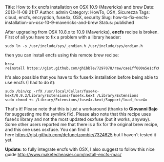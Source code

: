 Title: How to fix encfs installation on OSX 10.9 (Mavericks) and brew
Date: 2013-11-08 21:17
Author: admin
Category: HowTo, OSX, Sicurezza
Tags: cloud, encfs, encryption, fuse4x, OSX, security
Slug: how-to-fix-encfs-installation-on-osx-10-9-mavericks-and-brew
Status: published

After upgrading from OSX 10.8.x to 10.9 (Mavericks), **encfs** recipe is
broken. First of all you have to fix a problem with a library header:

    sudo ln -s /usr/include/sys/_endian.h /usr/include/sys/endian.h

then you can install encfs using this remote brew recipe:

    brew reinstall https://gist.github.com/ghibble/7297078/raw/cae1ff000a5e1cfc670f5b7a611279ed494b63af/encfs.rb

It's also possible that you have to fix fuse4x installation before being
able to use encfs (I had to do it):

    sudo /bin/cp -rfX /usr/local/Cellar/fuse4x-kext/0.9.2/Library/Extensions/fuse4x.kext /Library/Extensions
    sudo chmod +s /Library/Extensions/fuse4x.kext/Support/load_fuse4x

That's it! Please note that this is just a workaround (thanks to
**Giovanni Bajo** for suggesting me the symlink fix). Please also note
that this recipe uses fuse4x library and not the most updated osxfuse
(but it works, anyway). Some other users reported me that there is a fix
for the original brew recipe, and this one uses osxfuse. You can find it
here <https://gist.github.com/defunctzombie/7324625> but I haven't
tested it yet.

**Update:** to fully integrate encfs with OSX, I also suggest to follow
this nice guide <http://www.maketecheasier.com/install-encfs-mac/>
